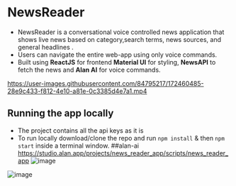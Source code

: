 # NewsReader

- NewsReader is a conversational voice controlled news application that shows live news based on category,search terms, news sources, and general headlines .
- Users can navigate the entire web-app using only voice commands.
- Built using **ReactJS** for frontend **Material UI** for styling, **NewsAPI** to fetch the news and **Alan AI** for voice commands.
 
https://user-images.githubusercontent.com/84795217/172460485-28e9c433-f812-4e10-a81e-0c3385d4e7a1.mp4


## Running the app locally






- The project contains all the api keys as it is
- To run locally download/clone the repo and run
  `npm install`
  & then
  `npm start`
  inside a terminal window.
  ##alan-ai
  https://studio.alan.app/projects/news_reader_app/scripts/news_reader_app
![image](https://user-images.githubusercontent.com/84795217/172461122-3ab8e438-e51e-4f30-937e-169997fe1fc4.png)

![image](https://user-images.githubusercontent.com/84795217/172461410-5b832fe8-123f-4cb3-8f60-ee993cdafa61.png)
